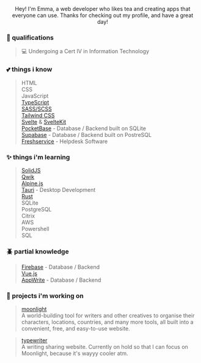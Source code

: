 <p align="center"> 
  Hey! I'm Emma, a web developer who likes tea and creating apps that everyone can use. Thanks for checking out my profile, and have a great day!
</p>

### **🍵 qualifications**
> 💻 Undergoing a Cert IV in Information Technology <br>

### **💕 things i know**
> HTML <br>
> CSS <br>
> JavaScript <br>
> [TypeScript](https://typescriptlang.org) <br>
> [SASS/SCSS](https://sass-lang.com) <br> 
> [Tailwind CSS](https://tailwindcss.com) <br>
> [Svelte](https://svelte.dev) & [SvelteKit](https://kit.svelte.dev) <br>
> [PocketBase](https://pocketbase.io) - Database / Backend built on SQLite <br>
> [Supabase](https://supabase.com) - Database / Backend built on PostreSQL <br>
> [Freshservice](https://www.freshworks.com/freshservice/) - Helpdesk Software <br>



### **✨ things i'm learning**
> [SolidJS](https://solidjs.com/) <br>
> [Qwik](https://qwik.builder.io/) <br>
> [Alpine.js](https://alpinejs.dev/) <br>
> [Tauri](https://tauri.app) - Desktop Development <br>
> [Rust](https://rustlang.org) <br>
> SQLite <br>
> PostgreSQL <br>
> Citrix <br>
> AWS <br>
> Powershell <br>
> SQL <br>

### **🪲 partial knowledge**
> [Firebase](https://firebase.google.com/) - Database / Backend <br>
> [Vue.js](https://vuejs.org/) <br>
> [AppWrite](https://appwrite.io) - Database / Backend <br>


### **🦀 projects i'm working on**
> [moonlight](https://tealwriter.com) <br>
> A world-building tool for writers and other creatives to organise their characters, locations, countries, and many more tools, all built into a convenient, free, and easy-to-use website.

> [typewriter](https://typewriterr.netlify.app) <br>
> A writing sharing website. Currently on hold so that I can focus on Moonlight, because it's wayyy cooler atm.
